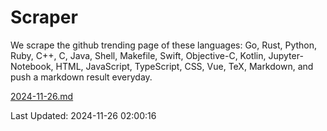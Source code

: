 # Scraper

We scrape the github trending page of these languages: Go, Rust, Python, Ruby, C++, C, Java, Shell, Makefile, Swift, Objective-C, Kotlin, Jupyter-Notebook, HTML, JavaScript, TypeScript, CSS, Vue, TeX, Markdown, and push a markdown result everyday.

[2024-11-26.md](https://github.com/cumthxy/github-trending-backup/blob/master/2024-11-26.md)

Last Updated: 2024-11-26 02:00:16